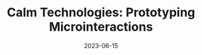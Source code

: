 ---
title: "Calm Technologies: Prototyping Microinteractions"
published: Thu 15 Jun 23
date: 2023-06-15
year: "2018"
speaker: "Mira Łużanowa"
source: Youtube
duration: "08:05"
link: "https://www.youtube.com/watch?v=Jk2Q5zzqDx0"
---